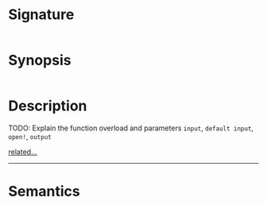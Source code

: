 # Signature
```vikid-signature
```

# Synopsis
```vikid-synopsis
```

# Description
TODO: Explain the function overload and parameters `input`, `default input`, `open!`, `output`

[related...](open!)

----
# Semantics